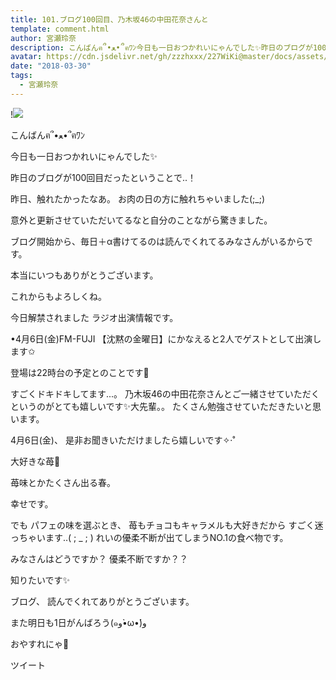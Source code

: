 ```yaml
---
title: 101.ブログ100回目、乃木坂46の中田花奈さんと
template: comment.html
author: 宮瀬玲奈
description: こんばんฅ՞•ﻌ•՞ฅﾜﾝ今日も一日おつかれいにゃんでした✨昨日のブログが100回目だったということで..！昨日、触れたかったなあ。お肉の日の方に触れちゃいました(;_;)...
avatar: https://cdn.jsdelivr.net/gh/zzzhxxx/227WiKi@master/docs/assets/photo/avatar/reina.jpg
date: "2018-03-30"
tags:
  - 宮瀬玲奈
---
```


!![](https://cdn.jsdelivr.net/gh/227WiKi/227WiKi-image@master/blog-image/reina-2018-03-30_1.jpg)






こんばんฅ՞•ﻌ•՞ฅﾜﾝ



今日も一日おつかれいにゃんでした✨








昨日のブログが100回目だったということで..！

昨日、触れたかったなあ。
お肉の日の方に触れちゃいました(;_;)


意外と更新させていただいてるなと自分のことながら驚きました。


ブログ開始から、毎日＋α書けてるのは読んでくれてるみなさんがいるからです。


本当にいつもありがとうございます。



これからもよろしくね。
























今日解禁されました
ラジオ出演情報です。



•4月6日(金)FM-FUJI
【沈黙の金曜日】にかなえると2人でゲストとして出演します✩


登場は22時台の予定とのことです👑


すごくドキドキしてます...。
乃木坂46の中田花奈さんとご一緒させていただくというのがとても嬉しいです✨大先輩。。
たくさん勉強させていただきたいと思います。



4月6日(金)、
是非お聞きいただけましたら嬉しいです✧‧˚






















大好きな苺🍓



苺味とかたくさん出る春。

幸せです。




でも
パフェの味を選ぶとき、
苺もチョコもキャラメルも大好きだから
すごく迷っちゃいます..( ; _ ; )
れいの優柔不断が出てしまうNO.1の食べ物です。





みなさんはどうですか？
優柔不断ですか？？

知りたいです✨









ブログ、
読んでくれてありがとうございます。


また明日も1日がんばろう(๑و•̀ω•́)و



おやすれにゃ💓


ツイート



